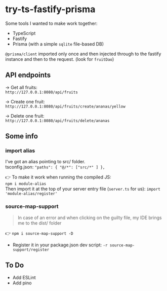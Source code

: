 # try-ts-fastify-prisma

Some tools I wanted to make work together:
 - TypeScript
 - Fastify
 - Prisma (with a simple `sqlite` file-based DB)

`@prisma/client` imported only once and then injected through to the fastify instance and then to the request. (look for `fruitDao`)

## API endpoints

-> Get all fruits:  
`http://127.0.0.1:8080/api/fruits`

-> Create one fruit:  
`http://127.0.0.1:8080/api/fruits/create/ananas/yellow`

-> Delete one fruit:  
`http://127.0.0.1:8080/api/fruits/delete/ananas`

## Some info

### import alias

I've got an alias pointing to src/ folder.  
tsconfig.json:
`"paths": { "@/*": ["src/*" ] },`

👉 To make it work when running the compiled JS:  
`npm i module-alias`  
Then import it at the top of your server entry file (`server.ts` for us): `import 'module-alias/register'`

### source-map-support

> In case of an error and when clicking on the guilty file, my IDE brings me to the dist/ folder

👉 `npm i source-map-support -D`
+ Register it in your package.json dev script: `-r source-map-support/register`

## To Do

- Add ESLint
- Add pino
